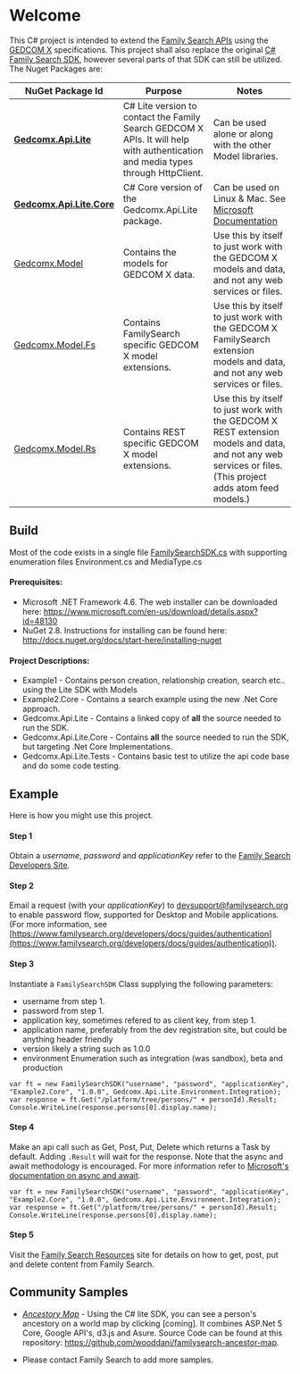 # Welcome

This C# project is intended to extend the [Family Search APIs](https://www.familysearch.org/developers/) using the [GEDCOM X](http://www.gedcomx.org) specifications.
This project shall also replace the original [C# Family Search SDK](https://github.com/FamilySearch/gedcomx-csharp), however several parts of that SDK can still be utilized. The Nuget Packages are:

| NuGet Package Id | Purpose | Notes |
|------------------|---------|-------|
| **[Gedcomx.Api.Lite](https://www.nuget.org/packages/Gedcomx.Api.Lite/)** | C# Lite version to contact the Family Search GEDCOM X APIs. It will help with authentication and media types through HttpClient. | Can be used alone or along with the other Model libraries. |
| **[Gedcomx.Api.Lite.Core](https://www.nuget.org/packages/Gedcomx.Api.Lite.Core/)** | C# Core version of the Gedcomx.Api.Lite package. | Can be used on Linux & Mac. See [Microsoft Documentation](https://www.microsoft.com/net/core#linuxredhat) |
| [Gedcomx.Model](http://www.nuget.org/packages/Gedcomx.Model/) | Contains the models for GEDCOM X data. | Use this by itself to just work with the GEDCOM X models and data, and not any web services or files. |
| [Gedcomx.Model.Fs](http://www.nuget.org/packages/Gedcomx.Model.Fs/) | Contains FamilySearch specific GEDCOM X model extensions. | Use this by itself to just work with the GEDCOM X FamilySearch extension models and data, and not any web services or files. |
| [Gedcomx.Model.Rs](http://www.nuget.org/packages/Gedcomx.Model.Rs/) | Contains REST specific GEDCOM X model extensions. | Use this by itself to just work with the GEDCOM X REST extension models and data, and not any web services or files. (This project adds atom feed models.) |

## Build

Most of the code exists in a single file [FamilySearchSDK.cs](https://github.com/FamilySearch/csharp-lite/blob/master/Gedcomx.Api.Lite.Core/FamilySearchSDK.cs) with supporting enumeration files Environment.cs and MediaType.cs

#### Prerequisites:
* Microsoft .NET Framework 4.6. The web installer can be downloaded here: <https://www.microsoft.com/en-us/download/details.aspx?id=48130>
* NuGet 2.8. Instructions for installing can be found here: <http://docs.nuget.org/docs/start-here/installing-nuget>

#### Project Descriptions:
* Example1 - Contains person creation, relationship creation, search etc.. using the Lite SDK with Models
* Example2.Core - Contains a search example using the new .Net Core approach.
* Gedcomx.Api.Lite - Contains a linked copy of **all** the source needed to run the SDK.
* Gedcomx.Api.Lite.Core - Contains **all** the source needed to run the SDK, but targeting .Net Core Implementations.
* Gedcomx.Api.Lite.Tests - Contains basic test to utilize the api code base and do some code testing.

## Example

Here is how you might use this project. 

#### Step 1
Obtain a *username*, *password* and *applicationKey* refer to the [Family Search Developers Site](https://www.familysearch.org/developers/).

#### Step 2
Email a request (with your *applicationKey*) to devsupport@familysearch.org to enable password flow, supported for Desktop and Mobile applications. (For more information, see [https://www.familysearch.org/developers/docs/guides/authentication](https://www.familysearch.org/developers/docs/guides/authentication)).

#### Step 3
Instantiate a ``FamilySearchSDK`` Class supplying the following parameters:
* username from step 1.
* password from step 1.
* application key, sometimes refered to as client key, from step 1.
* application name,  preferably from the dev registration site, but could be anything header friendly
* version likely a string such as 1.0.0
* environment Enumeration such as integration (was sandbox), beta and production
```
var ft = new FamilySearchSDK("username", "password", "applicationKey", "Example2.Core", "1.0.0", Gedcomx.Api.Lite.Environment.Integration);
var response = ft.Get("/platform/tree/persons/" + personId).Result;
Console.WriteLine(response.persons[0].display.name);
```

#### Step 4
Make an api call such as Get, Post, Put, Delete which returns a Task by default. Adding ``.Result`` will wait for the response. Note that the async and await methodology is encouraged. For more information refer to [Microsoft's documentation on async and await](https://msdn.microsoft.com/en-us/library/hh191443(v=vs.110).aspx).

```
var ft = new FamilySearchSDK("username", "password", "applicationKey", "Example2.Core", "1.0.0", Gedcomx.Api.Lite.Environment.Integration);
var response = ft.Get("/platform/tree/persons/" + personId).Result;
Console.WriteLine(response.persons[0].display.name);
```
#### Step 5
Visit the [Family Search Resources](https://www.familysearch.org/developers/docs/api/resources) site for details on how to get, post, put and delete content from Family Search.

## Community Samples

* [*Ancestory Map*](http://ancestormap.azurewebsites.net/) - Using the C# lite SDK, you can see a person's ancestory on a world map by clicking [coming]. It combines ASP.Net 5 Core, Google API's, d3.js and Asure. Source Code can be found at this repository: <https://github.com/wooddani/familysearch-ancestor-map>.

* Please contact Family Search to add more samples.

